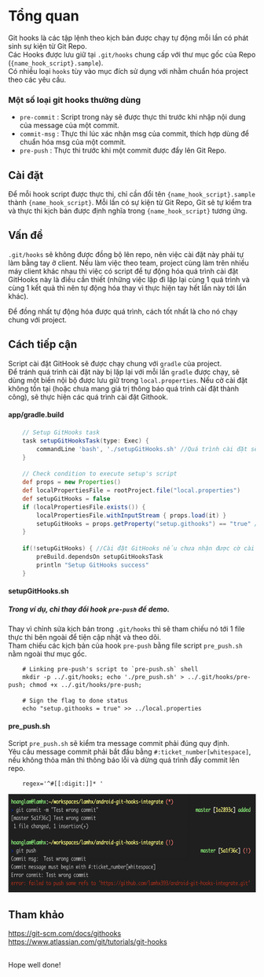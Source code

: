 # Tổng quan
Git hooks là các tập lệnh theo kịch bản được chạy tự động mỗi lần có phát sinh sự kiện từ Git Repo.<br>
Các Hooks được lưu giữ tại `.git/hooks` chung cấp với thư mục gốc của Repo (`{name_hook_script}.sample`).<br>
Có nhiều loại `hooks` tùy vào mục đích sử dụng với nhằm chuẩn hóa project theo các yêu cầu.<br>

### Một số loại git hooks thường dùng
* `pre-commit` : Script trong này sẽ được thực thi trước khi nhập nội dung của message của một commit.
* `commit-msg` : Thực thi lúc xác nhận msg của commit, thích hợp dùng để chuẩn hóa msg của một commit.
* `pre-push`   : Thực thi trước khi một commit được đẩy lên Git Repo. 

## Cài đặt
Để mỗi hook script được thực thi, chỉ cần đổi tên `{name_hook_script}.sample` thành `{name_hook_script}`. Mỗi lần có sự kiện từ Git Repo, Git sẽ tự kiểm tra và thực thi kịch bản được định nghĩa trong `{name_hook_script}` tương ứng.

## Vấn đề
`.git/hooks` sẽ không được đồng bộ lên repo, nên việc cài đặt này phải tự làm bằng tay ở client. Nếu làm việc theo team, project cùng làm trên nhiều máy client khác nhau thì việc có script để tự động hóa quá trình cài đặt GitHooks này là điều cần thiết (những việc lặp đi lặp lại cùng 1 quá trình và cùng 1 kết quả thì nên tự động hóa thay vì thực hiện tay hết lần này tới lần khác).

Để đồng nhất tự động hóa được quá trình, cách tốt nhất là cho nó chạy chung với project.

## Cách tiếp cận
Script cài đặt GitHook sẽ được chạy chung với `gradle` của project.<br>
Để tránh quá trình cài đặt này bị lặp lại với mỗi lần `gradle` được chạy, sẽ dùng một biến nội bộ được lưu giữ trong `local.properties`. Nếu cờ cài đặt không tồn tại (hoặc chưa mang giá trị thông báo quá trình cài đặt thành công), sẽ thực hiện các quá trình cài đặt Githook.

#### app/gradle.build
```gradle
    // Setup GitHooks task
    task setupGitHooksTask(type: Exec) {
        commandLine 'bash', './setupGitHooks.sh' //Quá trình cài đặt sẽ được định nghĩa trong setupGitHooks.sh
    }

    // Check condition to execute setup's script
    def props = new Properties()
    def localPropertiesFile = rootProject.file("local.properties")
    def setupGitHooks = false
    if (localPropertiesFile.exists()) {
        localPropertiesFile.withInputStream { props.load(it) }
        setupGitHooks = props.getProperty("setup.githooks") == "true" //Kiểm tra cờ cài đặt githook
    }

    if(!setupGitHooks) { //Cài đặt GitHooks nếu chưa nhận được cờ cài đặt thành công
        preBuild.dependsOn setupGitHooksTask
        println "Setup GitHooks success"
    }
```

#### setupGitHooks.sh
##### Trong ví dụ, chỉ thay đổi hook `pre-push` để demo.<br> 
Thay vì chỉnh sửa kịch bản trong `.git/hooks` thì sẽ tham chiếu nó tới 1 file thực thi bên ngoài để tiện cập nhật và theo dõi.<br>
Tham chiếu các kịch bản của hook `pre-push` bằng file script `pre_push.sh` nằm ngoài thư mục gốc. <br>
```shell
    # Linking pre-push's script to `pre-push.sh` shell
    mkdir -p ../.git/hooks; echo './pre_push.sh' > ../.git/hooks/pre-push; chmod +x ../.git/hooks/pre-push;

    # Sign the flag to done status
    echo "setup.githooks = true" >> ../local.properties

```

#### pre_push.sh
Script `pre_push.sh` sẽ kiểm tra message commit phải đúng quy định.<br>
Yêu cầu message commit phải bắt đầu bằng `#:ticket_number[whitespace]`, nếu không thỏa mãn thì thông báo lỗi và dừng quá trình đẩy commit lên repo.<br>

```shell
    regex='^#[[:digit:]]* '
```

<img src="img/img_wrong_commit.png" height="200" alt="Image"/>

## Tham khảo
https://git-scm.com/docs/githooks<br>
https://www.atlassian.com/git/tutorials/git-hooks<br>

##
Hope well done!


